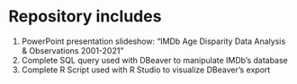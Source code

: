 Repository includes
======
1. PowerPoint presentation slideshow: “IMDb Age Disparity Data Analysis & Observations 2001-2021”
2. Complete SQL query used with DBeaver to manipulate IMDb’s database
3. Complete R Script used with R Studio to visualize DBeaver’s export
